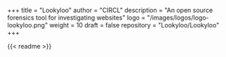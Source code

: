 +++
title = "Lookyloo"
author = "CIRCL"
description = "An open source forensics tool for investigating websites"
logo = "/images/logos/logo-lookyloo.png"
weight = 10
draft = false
repository = "Lookyloo/Lookyloo"
+++

{{< readme >}}

